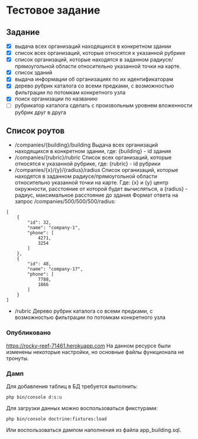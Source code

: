 # Тестовое задание

## Задание
- [x] выдача всех организаций находящихся в конкретном здании
- [x] список всех организаций, которые относятся к указанной рубрике
- [x] список организаций, которые находятся в заданном радиусе/прямоугольной области относительно указанной точки на карте.
- [x] список зданий
- [x] выдача информации об организациях по их идентификаторам
- [x] дерево рубрик каталога со всеми предками, с возможностью фильтрации по потомкам конкретного узла
- [x] поиск организации по названию
- [ ] рубрикатор каталога сделать с произвольным уровнем вложенности рубрик друг в друга

## Список роутов
- /companies/{building}/building
Выдача всех организаций находящихся в конкретном здании, где: {building} - id здания
- /companies/{rubric}/rubric
Список всех организаций, которые относятся к указанной рубрике, где: {rubric} - id рубрики
- /companies/{x}/{y}/{radius}/radius
Список организаций, которые находятся в заданном радиусе/прямоугольной области относительно указанной точки на карте. Где:
{x} и {y} центр окружности, расстояние от которой будет вычисляться, а {radius} - радиус, максимальное расстояние до здания
Формат ответа на запрос /companies/500/500/500/radius:
```
[
    {
        "id": 32,
        "name": "company-1",
        "phone": [
            4271,
            3254
        ]
    },
    {
        "id": 48,
        "name": "company-17",
        "phone": [
            7788,
            1866
        ]
    }
]
```
- /rubric
Дерево рубрик каталога со всеми предками, с возможностью фильтрации по потомкам конкретного узла

### Опубликовано
https://rocky-reef-71461.herokuapp.com
На данном ресурсе были изменены некоторые настройки, но основные файлы функционала не тронуты.

### Дамп
Для добавления таблиц в БД требуется выполнить:
```
php bin/console d:s:u
```
Для загрузки данных можно воспользоваться фикстурами:
```
php bin/console doctrine:fixtures:load
```
Или воспользоваться дампом наполнения из файла app_building.sql.
